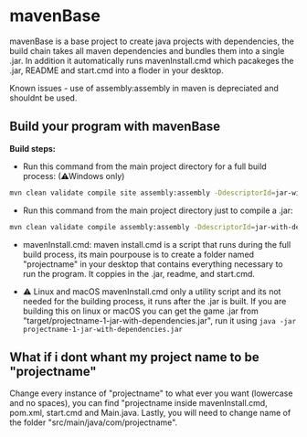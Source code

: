 
# mavenBase

mavenBase is a base project to create java projects with dependencies, the build chain takes all maven dependencies and bundles them into a single .jar. In addition it automatically runs mavenInstall.cmd which pacakeges the .jar, README and start.cmd into a floder in your desktop.

Known issues - use of assembly:assembly in maven is depreciated and shouldnt be used.

## Build your program with mavenBase

**Build steps:**

- Run this command from the main project directory for a full build process: (⚠Windows only)

```bash
mvn clean validate compile site assembly:assembly -DdescriptorId=jar-with-dependencies exec:exec
```

- Run this command from the main project directory just to compile a .jar:

```bash
mvn clean validate compile assembly:assembly -DdescriptorId=jar-with-dependencies
```

- mavenInstall.cmd:
maven install.cmd is a script that runs during the full build process, its main pourpouse is to create a folder named "projectname" in your desktop that contains everything necessary to run the program. It coppies in the .jar, readme, and start.cmd.

- ⚠ Linux and macOS
mavenInstall.cmd only a utility script and its not needed for the building process, it runs after the .jar is built. If you are building this on linux or macOS you can get the game .jar from "target/projectname-1-jar-with-dependencies.jar", run it using `java -jar projectname-1-jar-with-dependencies.jar`

## What if i dont whant my project name to be "projectname"

Change every instance of "projectname" to what ever you want (lowercase and no spaces), you can find "projectname inside mavenInstall.cmd, pom.xml, start.cmd and Main.java. Lastly, you will need to change name of the folder "src/main/java/com/projectname".
